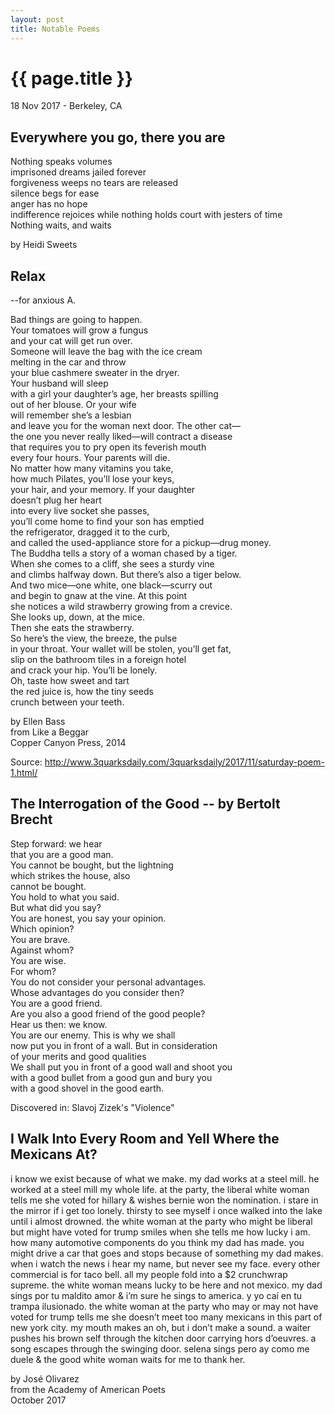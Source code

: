```yaml
---
layout: post
title: Notable Poems
---
```


{{ page.title }}
================

<p class="meta">18 Nov 2017 - Berkeley, CA</p>

## Everywhere you go, there you are

Nothing speaks volumes  
imprisoned dreams jailed forever  
forgiveness weeps no tears are released  
silence begs for ease  
anger has no hope  
indifference rejoices while nothing holds court with jesters of time  
Nothing waits, and waits

by Heidi Sweets

## Relax

--for anxious A.

Bad things are going to happen.  
Your tomatoes will grow a fungus  
and your cat will get run over.  
Someone will leave the bag with the ice cream  
melting in the car and throw  
your blue cashmere sweater in the dryer.  
Your husband will sleep  
with a girl your daughter’s age, her breasts spilling  
out of her blouse. Or your wife  
will remember she’s a lesbian  
and leave you for the woman next door. The other cat—  
the one you never really liked—will contract a disease  
that requires you to pry open its feverish mouth  
every four hours. Your parents will die.  
No matter how many vitamins you take,  
how much Pilates, you’ll lose your keys,  
your hair, and your memory. If your daughter  
doesn’t plug her heart  
into every live socket she passes,  
you’ll come home to find your son has emptied  
the refrigerator, dragged it to the curb,  
and called the used-appliance store for a pickup—drug money.  
The Buddha tells a story of a woman chased by a tiger.  
When she comes to a cliff, she sees a sturdy vine  
and climbs halfway down. But there’s also a tiger below.  
And two mice—one white, one black—scurry out  
and begin to gnaw at the vine. At this point  
she notices a wild strawberry growing from a crevice.  
She looks up, down, at the mice.  
Then she eats the strawberry.  
So here’s the view, the breeze, the pulse  
in your throat. Your wallet will be stolen, you’ll get fat,  
slip on the bathroom tiles in a foreign hotel  
and crack your hip. You’ll be lonely.  
Oh, taste how sweet and tart  
the red juice is, how the tiny seeds  
crunch between your teeth.  

by Ellen Bass  
from Like a Beggar  
Copper Canyon Press, 2014

Source: <http://www.3quarksdaily.com/3quarksdaily/2017/11/saturday-poem-1.html/>

## The Interrogation of the Good -- by Bertolt Brecht

Step forward: we hear  
that you are a good man.  
You cannot be bought, but the lightning  
which strikes the house, also  
cannot be bought.  
You hold to what you said.  
But what did you say?  
You are honest, you say your opinion.  
Which opinion?  
You are brave.  
Against whom?  
You are wise.  
For whom?  
You do not consider your personal advantages.  
Whose advantages do you consider then?  
You are a good friend.  
Are you also a good friend of the good people?  
Hear us then: we know.  
You are our enemy. This is why we shall  
now put you in front of a wall. But in consideration  
of your merits and good qualities  
We shall put you in front of a good wall and shoot you  
with a good bullet from a good gun and bury you  
with a good shovel in the good earth.

Discovered in: Slavoj Zizek's "Violence"

## I Walk Into Every Room and Yell Where the Mexicans At?

i know we exist because of what we make. my dad works at a steel mill. he worked at a steel mill my whole life. at the party, the liberal white woman tells me she voted for hillary & wishes bernie won the nomination. i stare in the mirror if i get too lonely. thirsty to see myself i once walked into the lake until i almost drowned. the white woman at the party who might be liberal but might have voted for trump smiles when she tells me how lucky i am. how many automotive components do you think my dad has made. you might drive a car that goes and stops because of something my dad makes. when i watch the news i hear my name, but never see my face. every other commercial is for taco bell. all my people fold into a $2 crunchwrap supreme. the white woman means lucky to be here and not mexico. my dad sings por tu maldito amor & i’m sure he sings to america. y yo caí en tu trampa ilusionado. the white woman at the party who may or may not have voted for trump tells me she doesn’t meet too many mexicans in this part of new york city. my mouth makes an oh, but i don’t make a sound. a waiter pushes his brown self through the kitchen door carrying hors d’oeuvres. a song escapes through the swinging door. selena sings pero ay como me duele & the good white woman waits for me to thank her.

by José Olivarez  
from the Academy of American Poets  
October 2017